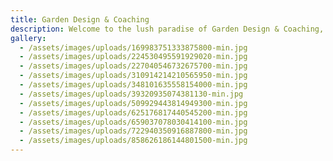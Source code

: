 ```yaml
---
title: Garden Design & Coaching
description: Welcome to the lush paradise of Garden Design & Coaching, where nature's beauty meets artistic vision. Explore a curated collection of breathtaking gardens meticulously crafted to enchant and inspire. Step into a world where each garden is a masterpiece, carefully designed to evoke a sense of wonder and tranquility. Our portfolio showcases a harmonious blend of sculptural elements, vibrant plant selections, and captivating pathways that invite exploration. Experience the artistry of stone work as it seamlessly integrates with nature, adding texture and depth to every corner of the landscape. Marvel at the vibrant tapestry of colors, carefully selected to evoke emotion and delight the senses. But our gardens are more than just works of art – they are living, breathing spaces designed to thrive. With our coaching services, we empower you to cultivate your own green oasis, providing guidance and expertise every step of the way. Whether you seek a serene retreat or a vibrant outdoor sanctuary, our gardens offer a glimpse into a world of beauty and possibility. Join us on a journey of discovery as we celebrate the art of garden design and the boundless creativity of nature.
gallery:
  - /assets/images/uploads/169983751333875800-min.jpg
  - /assets/images/uploads/224530495591929020-min.jpg
  - /assets/images/uploads/227040546732675700-min.jpg
  - /assets/images/uploads/310914214210565950-min.jpg
  - /assets/images/uploads/348101635558154000-min.jpg
  - /assets/images/uploads/39320935074381130-min.jpg
  - /assets/images/uploads/509929443814949300-min.jpg
  - /assets/images/uploads/625176817440545200-min.jpg
  - /assets/images/uploads/659037078030414100-min.jpg
  - /assets/images/uploads/722940350916887800-min.jpg
  - /assets/images/uploads/858626186144801500-min.jpg
---
```

